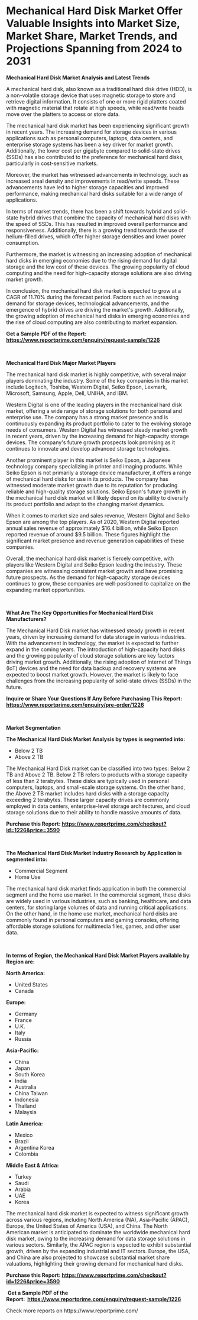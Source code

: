 <p><h1>Mechanical Hard Disk Market Offer Valuable Insights into Market Size, Market Share, Market Trends, and Projections Spanning from 2024 to 2031</h1></p><p><strong>Mechanical Hard Disk Market Analysis and Latest Trends</strong></p>
<p><p>A mechanical hard disk, also known as a traditional hard disk drive (HDD), is a non-volatile storage device that uses magnetic storage to store and retrieve digital information. It consists of one or more rigid platters coated with magnetic material that rotate at high speeds, while read/write heads move over the platters to access or store data.</p><p>The mechanical hard disk market has been experiencing significant growth in recent years. The increasing demand for storage devices in various applications such as personal computers, laptops, data centers, and enterprise storage systems has been a key driver for market growth. Additionally, the lower cost per gigabyte compared to solid-state drives (SSDs) has also contributed to the preference for mechanical hard disks, particularly in cost-sensitive markets.</p><p>Moreover, the market has witnessed advancements in technology, such as increased areal density and improvements in read/write speeds. These advancements have led to higher storage capacities and improved performance, making mechanical hard disks suitable for a wide range of applications.</p><p>In terms of market trends, there has been a shift towards hybrid and solid-state hybrid drives that combine the capacity of mechanical hard disks with the speed of SSDs. This has resulted in improved overall performance and responsiveness. Additionally, there is a growing trend towards the use of helium-filled drives, which offer higher storage densities and lower power consumption.</p><p>Furthermore, the market is witnessing an increasing adoption of mechanical hard disks in emerging economies due to the rising demand for digital storage and the low cost of these devices. The growing popularity of cloud computing and the need for high-capacity storage solutions are also driving market growth.</p><p>In conclusion, the mechanical hard disk market is expected to grow at a CAGR of 11.70% during the forecast period. Factors such as increasing demand for storage devices, technological advancements, and the emergence of hybrid drives are driving the market's growth. Additionally, the growing adoption of mechanical hard disks in emerging economies and the rise of cloud computing are also contributing to market expansion.</p></p>
<p><strong>Get a Sample PDF of the Report:&nbsp; <a href="https://www.reportprime.com/enquiry/request-sample/1226">https://www.reportprime.com/enquiry/request-sample/1226</a></strong></p>
<p>&nbsp;</p>
<p><strong>Mechanical Hard Disk Major Market Players</strong></p>
<p><p>The mechanical hard disk market is highly competitive, with several major players dominating the industry. Some of the key companies in this market include Logitech, Toshiba, Western Digital, Seiko Epson, Lexmark, Microsoft, Samsung, Apple, Dell, UNIHA, and IBM.</p><p>Western Digital is one of the leading players in the mechanical hard disk market, offering a wide range of storage solutions for both personal and enterprise use. The company has a strong market presence and is continuously expanding its product portfolio to cater to the evolving storage needs of consumers. Western Digital has witnessed steady market growth in recent years, driven by the increasing demand for high-capacity storage devices. The company's future growth prospects look promising as it continues to innovate and develop advanced storage technologies.</p><p>Another prominent player in this market is Seiko Epson, a Japanese technology company specializing in printer and imaging products. While Seiko Epson is not primarily a storage device manufacturer, it offers a range of mechanical hard disks for use in its products. The company has witnessed moderate market growth due to its reputation for producing reliable and high-quality storage solutions. Seiko Epson's future growth in the mechanical hard disk market will likely depend on its ability to diversify its product portfolio and adapt to the changing market dynamics.</p><p>When it comes to market size and sales revenue, Western Digital and Seiko Epson are among the top players. As of 2020, Western Digital reported annual sales revenue of approximately $16.4 billion, while Seiko Epson reported revenue of around $9.5 billion. These figures highlight the significant market presence and revenue generation capabilities of these companies.</p><p>Overall, the mechanical hard disk market is fiercely competitive, with players like Western Digital and Seiko Epson leading the industry. These companies are witnessing consistent market growth and have promising future prospects. As the demand for high-capacity storage devices continues to grow, these companies are well-positioned to capitalize on the expanding market opportunities.</p></p>
<p>&nbsp;</p>
<p><strong>What Are The Key Opportunities For Mechanical Hard Disk Manufacturers?</strong></p>
<p><p>The Mechanical Hard Disk market has witnessed steady growth in recent years, driven by increasing demand for data storage in various industries. With the advancement in technology, the market is expected to further expand in the coming years. The introduction of high-capacity hard disks and the growing popularity of cloud storage solutions are key factors driving market growth. Additionally, the rising adoption of Internet of Things (IoT) devices and the need for data backup and recovery systems are expected to boost market growth. However, the market is likely to face challenges from the increasing popularity of solid-state drives (SSDs) in the future.</p></p>
<p><strong>Inquire or Share Your Questions If Any Before Purchasing This Report: <a href="https://www.reportprime.com/enquiry/pre-order/1226">https://www.reportprime.com/enquiry/pre-order/1226</a></strong></p>
<p>&nbsp;</p>
<p><strong>Market Segmentation</strong></p>
<p><strong>The Mechanical Hard Disk Market Analysis by types is segmented into:</strong></p>
<p><ul><li>Below 2 TB</li><li>Above 2 TB</li></ul></p>
<p><p>The Mechanical Hard Disk market can be classified into two types: Below 2 TB and Above 2 TB. Below 2 TB refers to products with a storage capacity of less than 2 terabytes. These disks are typically used in personal computers, laptops, and small-scale storage systems. On the other hand, the Above 2 TB market includes hard disks with a storage capacity exceeding 2 terabytes. These larger capacity drives are commonly employed in data centers, enterprise-level storage architectures, and cloud storage solutions due to their ability to handle massive amounts of data.</p></p>
<p><strong>Purchase this Report:&nbsp;<a href="https://www.reportprime.com/checkout?id=1226&price=3590">https://www.reportprime.com/checkout?id=1226&price=3590</a></strong></p>
<p>&nbsp;</p>
<p><strong>The Mechanical Hard Disk Market Industry Research by Application is segmented into:</strong></p>
<p><ul><li>Commercial Segment</li><li>Home Use</li></ul></p>
<p><p>The mechanical hard disk market finds application in both the commercial segment and the home use market. In the commercial segment, these disks are widely used in various industries, such as banking, healthcare, and data centers, for storing large volumes of data and running critical applications. On the other hand, in the home use market, mechanical hard disks are commonly found in personal computers and gaming consoles, offering affordable storage solutions for multimedia files, games, and other user data.</p></p>
<p>&nbsp;</p>
<p><strong>In terms of Region, the Mechanical Hard Disk Market Players available by Region are:</strong></p>
<p>
    <p> <strong> North America: </strong>
        <ul>
            <li>United States</li>
            <li>Canada</li>
        </ul>
        </p> 
    <p> <strong> Europe: </strong>
        <ul>
            <li>Germany</li>
            <li>France</li>
            <li>U.K.</li>
            <li>Italy</li>
            <li>Russia</li>
        </ul>
        </p> 
    <p> <strong> Asia-Pacific: </strong>
        <ul>
            <li>China</li>
            <li>Japan</li>
            <li>South Korea</li>
            <li>India</li>
            <li>Australia</li>
            <li>China Taiwan</li>
            <li>Indonesia</li>
            <li>Thailand</li>
            <li>Malaysia</li>
        </ul>
        </p> 
    <p> <strong> Latin America: </strong>
        <ul>
            <li>Mexico</li>
            <li>Brazil</li>
            <li>Argentina Korea</li>
            <li>Colombia</li>
        </ul>
        </p> 
    <p> <strong> Middle East & Africa: </strong>
        <ul>
            <li>Turkey</li>
            <li>Saudi</li>
            <li>Arabia</li>
            <li>UAE</li>
            <li>Korea</li>
        </ul>
    </p>
    </p>
<p><p>The mechanical hard disk market is expected to witness significant growth across various regions, including North America (NA), Asia-Pacific (APAC), Europe, the United States of America (USA), and China. The North American market is anticipated to dominate the worldwide mechanical hard disk market, owing to the increasing demand for data storage solutions in various sectors. Similarly, the APAC region is expected to exhibit substantial growth, driven by the expanding industrial and IT sectors. Europe, the USA, and China are also projected to showcase substantial market share valuations, highlighting their growing demand for mechanical hard disks.</p></p>
<p><strong>Purchase this Report: <a href="https://www.reportprime.com/checkout?id=1226&price=3590">https://www.reportprime.com/checkout?id=1226&price=3590</a></strong></p>
<p>&nbsp;<strong>Get a Sample PDF of the Report:&nbsp;&nbsp;<a href="https://www.reportprime.com/enquiry/request-sample/1226">https://www.reportprime.com/enquiry/request-sample/1226</a></strong></p>
<p><strong></strong></p>
<p>Check more reports on https://www.reportprime.com/</p>